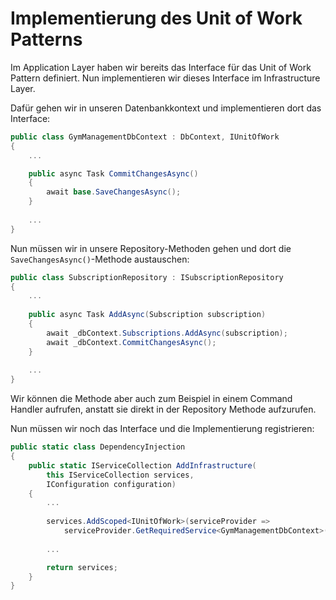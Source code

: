 # Implementierung des Unit of Work Patterns

Im Application Layer haben wir bereits das Interface für das Unit of Work Pattern definiert. Nun implementieren wir dieses Interface im 
Infrastructure Layer.

Dafür gehen wir in unseren Datenbankkontext und implementieren dort das Interface:

````C#
public class GymManagementDbContext : DbContext, IUnitOfWork
{
    ...

    public async Task CommitChangesAsync()
    {
        await base.SaveChangesAsync();
    }
    
    ...
}
````

Nun müssen wir in unsere Repository-Methoden gehen und dort die `SaveChangesAsync()`-Methode austauschen:

````C#
public class SubscriptionRepository : ISubscriptionRepository
{
    ...
    
    public async Task AddAsync(Subscription subscription)
    {
        await _dbContext.Subscriptions.AddAsync(subscription);
        await _dbContext.CommitChangesAsync();
    }
    
    ...
}
````

Wir können die Methode aber auch zum Beispiel in einem Command Handler aufrufen, anstatt sie direkt in der Repository Methode aufzurufen. 

Nun müssen wir noch das Interface und die Implementierung registrieren:

````C#
public static class DependencyInjection
{
    public static IServiceCollection AddInfrastructure(
        this IServiceCollection services,
        IConfiguration configuration)
    {
        ...
        
        services.AddScoped<IUnitOfWork>(serviceProvider =>
            serviceProvider.GetRequiredService<GymManagementDbContext>());
            
        ...

        return services;
    }
}
````
